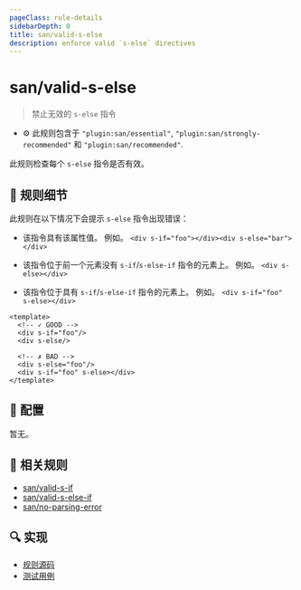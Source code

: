 ```yaml
---
pageClass: rule-details
sidebarDepth: 0
title: san/valid-s-else
description: enforce valid `s-else` directives
---
```

# san/valid-s-else
> 禁止无效的 `s-else` 指令

- :gear: 此规则包含于 `"plugin:san/essential"`, `"plugin:san/strongly-recommended"` 和 `"plugin:san/recommended"`.

此规则检查每个 `s-else` 指令是否有效。

## :book: 规则细节

此规则在以下情况下会提示 `s-else` 指令出现错误：

- 该指令具有该属性值。 例如。 `<div s-if="foo"></div><div s-else="bar"></div>`

- 该指令位于前一个元素没有 `s-if`/`s-else-if` 指令的元素上。 例如。 `<div s-else></div>`

- 该指令位于具有 `s-if`/`s-else-if` 指令的元素上。 例如。 `<div s-if="foo" s-else></div>`

<eslint-code-block :rules="{'san/valid-s-else': ['error']}">

```vue
<template>
  <!-- ✓ GOOD -->
  <div s-if="foo"/>
  <div s-else/>

  <!-- ✗ BAD -->
  <div s-else="foo"/>
  <div s-if="foo" s-else></div>
</template>
```

</eslint-code-block>

## :wrench: 配置

暂无。

## :couple: 相关规则

- [san/valid-s-if]
- [san/valid-s-else-if]
- [san/no-parsing-error]

[san/valid-s-if]: ./valid-s-if.md
[san/valid-s-else-if]: ./valid-s-else-if.md
[san/no-parsing-error]: ./no-parsing-error.md

## :mag: 实现

- [规则源码](https://github.com/ecomfe/eslint-plugin-san/blob/main/lib/rules/valid-s-else.js)
- [测试用例](https://github.com/ecomfe/eslint-plugin-san/tree/main/__tests__/lib/rules/valid-s-else.test.js)

